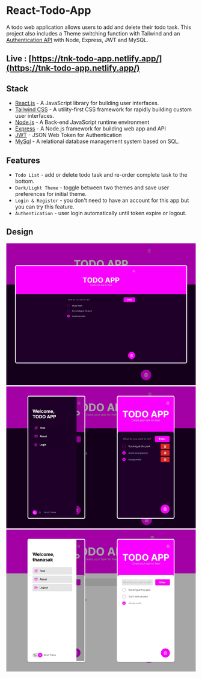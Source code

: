 # React-Todo-App

A todo web application allows users to add and delete their todo task.
This project also includes a Theme switching function with Tailwind
and an [Authentication API](https://github.com/Dope21/authentication-api) with Node, Express, JWT and MySQL.

## Live : [https://tnk-todo-app.netlify.app/](https://tnk-todo-app.netlify.app/)

## Stack

- [React.js](https://reactjs.org/) - A JavaScript library for building user interfaces.
- [Tailwind CSS](https://tailwindcss.com/) - A utility-first CSS framework for rapidly building custom user interfaces.
- [Node.js](https://nodejs.org/) - A Back-end JavaScript runtime environment
- [Express](https://expressjs.com/) - A Node.js framework for building web app and API
- [JWT](https://jwt.io/) - JSON Web Token for Authentication
- [MySql](https://www.mysql.com/) - A relational database management system based on SQL.

## Features

- `Todo List` - add or delete todo task and re-order complete task to the bottom.
- `Dark/Light Theme` - toggle between two themes and save user preferences for initial theme.
- `Login & Register` - you don't need to have an account for this app but you can try this feature.
- `Authentication` - user login automatically until token expire or logout.

## Design

![Task-Page](public/design/tasks-page.png)
![Dark-Theme](public/design/dark-theme.png)
![Light-Theme](public/design/light-theme.png)

